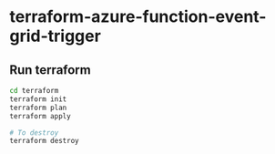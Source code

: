 # terraform-azure-function-event-grid-trigger

## Run terraform

```bash
cd terraform
terraform init
terraform plan
terraform apply

# To destroy
terraform destroy
```